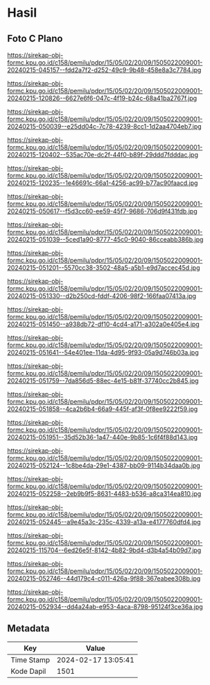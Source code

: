 # Hasil

## Foto C Plano

https://sirekap-obj-formc.kpu.go.id/c158/pemilu/pdpr/15/05/02/20/09/1505022009001-20240215-045157--fdd2a7f2-d252-49c9-9b48-458e8a3c7784.jpg

https://sirekap-obj-formc.kpu.go.id/c158/pemilu/pdpr/15/05/02/20/09/1505022009001-20240215-120826--6627e6f6-047c-4f19-b24c-68a41ba2767f.jpg

https://sirekap-obj-formc.kpu.go.id/c158/pemilu/pdpr/15/05/02/20/09/1505022009001-20240215-050039--e25dd04c-7c78-4239-8cc1-1d2aa4704eb7.jpg

https://sirekap-obj-formc.kpu.go.id/c158/pemilu/pdpr/15/05/02/20/09/1505022009001-20240215-120402--535ac70e-dc2f-44f0-b89f-29ddd7fdddac.jpg

https://sirekap-obj-formc.kpu.go.id/c158/pemilu/pdpr/15/05/02/20/09/1505022009001-20240215-120235--1e46691c-66a1-4256-ac99-b77ac90faacd.jpg

https://sirekap-obj-formc.kpu.go.id/c158/pemilu/pdpr/15/05/02/20/09/1505022009001-20240215-050617--f5d3cc60-ee59-45f7-9686-706d9f431fdb.jpg

https://sirekap-obj-formc.kpu.go.id/c158/pemilu/pdpr/15/05/02/20/09/1505022009001-20240215-051039--5ced1a90-8777-45c0-9040-86cceabb386b.jpg

https://sirekap-obj-formc.kpu.go.id/c158/pemilu/pdpr/15/05/02/20/09/1505022009001-20240215-051201--5570cc38-3502-48a5-a5b1-e9d7accec45d.jpg

https://sirekap-obj-formc.kpu.go.id/c158/pemilu/pdpr/15/05/02/20/09/1505022009001-20240215-051330--d2b250cd-fddf-4206-98f2-166faa07413a.jpg

https://sirekap-obj-formc.kpu.go.id/c158/pemilu/pdpr/15/05/02/20/09/1505022009001-20240215-051450--a938db72-df10-4cd4-a171-a302a0e405e4.jpg

https://sirekap-obj-formc.kpu.go.id/c158/pemilu/pdpr/15/05/02/20/09/1505022009001-20240215-051641--54e401ee-11da-4d95-9f93-05a9d746b03a.jpg

https://sirekap-obj-formc.kpu.go.id/c158/pemilu/pdpr/15/05/02/20/09/1505022009001-20240215-051759--7da856d5-88ec-4e15-b81f-37740cc2b845.jpg

https://sirekap-obj-formc.kpu.go.id/c158/pemilu/pdpr/15/05/02/20/09/1505022009001-20240215-051858--4ca2b6b4-66a9-445f-af3f-0f8ee9222f59.jpg

https://sirekap-obj-formc.kpu.go.id/c158/pemilu/pdpr/15/05/02/20/09/1505022009001-20240215-051951--35d52b36-1a47-440e-9b85-1c6f4f88d143.jpg

https://sirekap-obj-formc.kpu.go.id/c158/pemilu/pdpr/15/05/02/20/09/1505022009001-20240215-052124--1c8be4da-29e1-4387-bb09-9114b34daa0b.jpg

https://sirekap-obj-formc.kpu.go.id/c158/pemilu/pdpr/15/05/02/20/09/1505022009001-20240215-052258--2eb9b9f5-8631-4483-b536-a8ca314ea810.jpg

https://sirekap-obj-formc.kpu.go.id/c158/pemilu/pdpr/15/05/02/20/09/1505022009001-20240215-052445--a9e45a3c-235c-4339-a13a-e4177760dfd4.jpg

https://sirekap-obj-formc.kpu.go.id/c158/pemilu/pdpr/15/05/02/20/09/1505022009001-20240215-115704--6ed26e5f-8142-4b82-9bd4-d3b4a54b09d7.jpg

https://sirekap-obj-formc.kpu.go.id/c158/pemilu/pdpr/15/05/02/20/09/1505022009001-20240215-052746--44d179c4-c011-426a-9f88-367eabee308b.jpg

https://sirekap-obj-formc.kpu.go.id/c158/pemilu/pdpr/15/05/02/20/09/1505022009001-20240215-052934--dd4a24ab-e953-4aca-8798-95124f3ce36a.jpg


## Metadata

| Key        | Value               |
| ---------- | ------------------- |
| Time Stamp | 2024-02-17 13:05:41 |
| Kode Dapil | 1501                |



